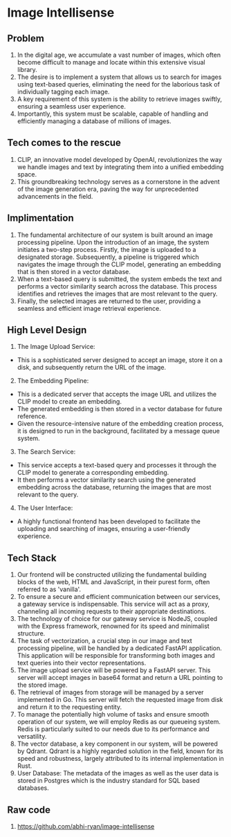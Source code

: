 # Image Intellisense

## Problem
1. In the digital age, we accumulate a vast number of images, which often become difficult to manage and locate within this extensive visual library.
2. The desire is to implement a system that allows us to search for images using text-based queries, eliminating the need for the laborious task of individually tagging each image.
3. A key requirement of this system is the ability to retrieve images swiftly, ensuring a seamless user experience.
4. Importantly, this system must be scalable, capable of handling and efficiently managing a database of millions of images.

## Tech comes to the rescue
1. CLIP, an innovative model developed by OpenAI, revolutionizes the way we handle images and text by integrating them into a unified embedding space.
2. This groundbreaking technology serves as a cornerstone in the advent of the image generation era, paving the way for unprecedented advancements in the field.

## Implimentation
1. The fundamental architecture of our system is built around an image processing pipeline. Upon the introduction of an image, the system initiates a two-step process. Firstly, the image is uploaded to a designated storage. Subsequently, a pipeline is triggered which navigates the image through the CLIP model, generating an embedding that is then stored in a vector database.
2. When a text-based query is submitted, the system embeds the text and performs a vector similarity search across the database. This process identifies and retrieves the images that are most relevant to the query.
3. Finally, the selected images are returned to the user, providing a seamless and efficient image retrieval experience.

## High Level Design
1. The Image Upload Service:
- This is a sophisticated server designed to accept an image, store it on a disk, and subsequently return the URL of the image.
2. The Embedding Pipeline:
- This is a dedicated server that accepts the image URL and utilizes the CLIP model to create an embedding.
- The generated embedding is then stored in a vector database for future reference.
- Given the resource-intensive nature of the embedding creation process, it is designed to run in the background, facilitated by a message queue system.
3. The Search Service:
- This service accepts a text-based query and processes it through the CLIP model to generate a corresponding embedding.
- It then performs a vector similarity search using the generated embedding across the database, returning the images that are most relevant to the query.
4. The User Interface:
- A highly functional frontend has been developed to facilitate the uploading and searching of images, ensuring a user-friendly experience.

## Tech Stack
1. Our frontend will be constructed utilizing the fundamental building blocks of the web, HTML and JavaScript, in their purest form, often referred to as 'vanilla'.
2. To ensure a secure and efficient communication between our services, a gateway service is indispensable. This service will act as a proxy, channeling all incoming requests to their appropriate destinations.
3. The technology of choice for our gateway service is NodeJS, coupled with the Express framework, renowned for its speed and minimalist structure.
4. The task of vectorization, a crucial step in our image and text processing pipeline, will be handled by a dedicated FastAPI application. This application will be responsible for transforming both images and text queries into their vector representations.
5. The image upload service will be powered by a FastAPI server. This server will accept images in base64 format and return a URL pointing to the stored image.
6. The retrieval of images from storage will be managed by a server implemented in Go. This server will fetch the requested image from disk and return it to the requesting entity.
7. To manage the potentially high volume of tasks and ensure smooth operation of our system, we will employ Redis as our queueing system. Redis is particularly suited to our needs due to its performance and versatility.
8. The vector database, a key component in our system, will be powered by Qdrant. Qdrant is a highly regarded solution in the field, known for its speed and robustness, largely attributed to its internal implementation in Rust.
9. User Database: The metadata of the images as well as the user data is stored in Postgres which is the industry standard for SQL based databases.

## Raw code
1. https://github.com/abhi-ryan/image-intellisense
